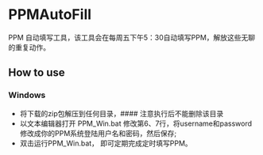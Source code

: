 # PPMAutoFill
PPM 自动填写工具，该工具会在每周五下午5：30自动填写PPM，解放这些无聊的重复动作。

## How to use
### Windows
* 将下载的zip包解压到任何目录，#### 注意执行后不能删除该目录
* 以文本编辑器打开 PPM_Win.bat 修改第6、7行，将username和password修改成你的PPM系统登陆用户名和密码，然后保存;
* 双击运行PPM_Win.bat， 即可定期完成定时填写PPM。

